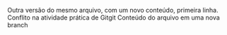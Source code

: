 Outra versão do mesmo arquivo, com um novo conteúdo, primeira linha.
Conflito na atividade prática de Gitgit
Conteúdo do arquivo em uma nova branch